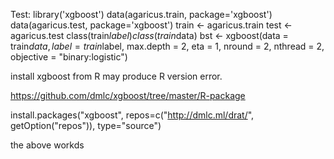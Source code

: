 Test: 
library('xgboost')
data(agaricus.train, package='xgboost')
data(agaricus.test, package='xgboost')
train <- agaricus.train
test <- agaricus.test
class(train$label)
class(train$data)
bst <- xgboost(data = train$data, label = train$label, max.depth = 2, 
               eta = 1, nround = 2, nthread = 2, objective = "binary:logistic")


install xgboost from R may produce R version error. 

https://github.com/dmlc/xgboost/tree/master/R-package

install.packages("xgboost", repos=c("http://dmlc.ml/drat/", getOption("repos")), type="source")

the above workds